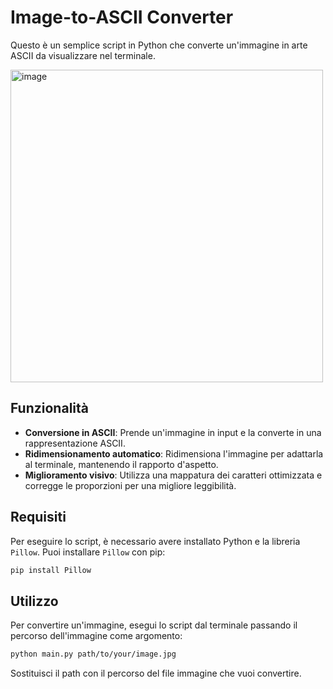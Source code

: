 # Image-to-ASCII Converter

Questo è un semplice script in Python che converte un'immagine in arte ASCII da visualizzare nel terminale.

<img src="image.png" alt="image" width="500" />


## Funzionalità
- **Conversione in ASCII**: Prende un'immagine in input e la converte in una rappresentazione ASCII.
- **Ridimensionamento automatico**: Ridimensiona l'immagine per adattarla al terminale, mantenendo il rapporto d'aspetto.
- **Miglioramento visivo**: Utilizza una mappatura dei caratteri ottimizzata e corregge le proporzioni per una migliore leggibilità.

## Requisiti
Per eseguire lo script, è necessario avere installato Python e la libreria `Pillow`.
Puoi installare `Pillow` con pip:
```bash
pip install Pillow
```

## Utilizzo
Per convertire un'immagine, esegui lo script dal terminale passando il percorso dell'immagine come argomento:
```bash
python main.py path/to/your/image.jpg
```
Sostituisci il path con il percorso del file immagine che vuoi convertire.

